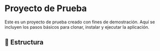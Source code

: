 # Proyecto de Prueba

Este es un proyecto de prueba creado con fines de demostración. Aquí se incluyen los pasos básicos para clonar, instalar y ejecutar la aplicación.

## :open_file_folder: Estructura
